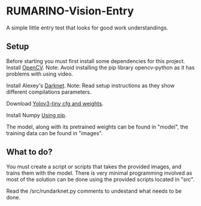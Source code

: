 # RUMARINO-Vision-Entry
A simple little entry test that looks for good work understandings.

## Setup
Before starting you must first install some dependencies for this project.
Install [OpenCV](https://www.pyimagesearch.com/2018/08/15/how-to-install-opencv-4-on-ubuntu/).
Note: Avoid installing the pip library opencv-python as it has problems with using video.

Install Alexey's [Darknet](https://github.com/AlexeyAB/darknet).
Note: Read setup instructions as they show different compilations parameters.

Download [Yolov3-tiny cfg and weights](https://pjreddie.com/darknet/yolo/).

Install Numpy [Using pip](https://packaging.python.org/tutorials/installing-packages/).

The model, along with its pretrained weights can be found in "model", the training data can be found in "images".

## What to do?
You must create a script or scripts that takes the provided images, and trains them with the model. There is very minimal programming involved as most of the solution can be done using the provided scripts located in "src".

Read the /src/rundarknet.py comments to undestand what needs to be done.